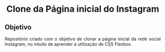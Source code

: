 <h1 align="center"> Clone da Página inicial do Instagram</h1>

## Objetivo
<p align="justify">Repositório criado com o objetivo de clonar a página inicial da rede social Instagram, no intuito de aprender a utilização de CSS Flexbox.</p>